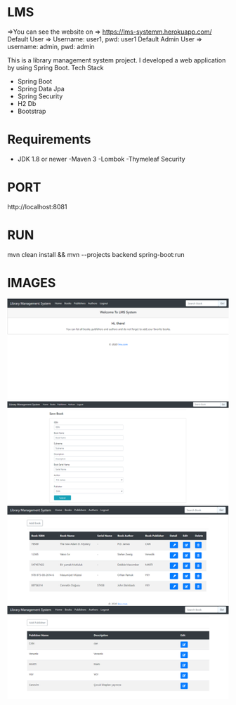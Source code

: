 # LMS
=>You can see the website on  => https://lms-systemm.herokuapp.com/
  Default User => Username: user1, pwd: user1
  Default Admin User => username: admin, pwd: admin

This is a library management system project. I developed a web application by using Spring Boot.
Tech Stack
  - Spring Boot
  - Spring Data Jpa
  - Spring Security
  - H2 Db
  - Bootstrap

# Requirements
  - JDK 1.8 or newer
    -Maven 3
    -Lombok
    -Thymeleaf Security

# PORT
http://localhost:8081
# RUN
 mvn clean install && mvn --projects backend spring-boot:run


# IMAGES
<img width="720" src="https://github.com/nbaybara/LMS-Spring/blob/master/images/Screenshot_22.png">
<img  width="720" src="https://github.com/nbaybara/LMS-Spring/blob/master/images/Screenshot_25.png">
<img  width="720" src="https://github.com/nbaybara/LMS-Spring/blob/master/images/Screenshot_23.png">
<img  width="720" src="https://github.com/nbaybara/LMS-Spring/blob/master/images/Screenshot_24.png">

